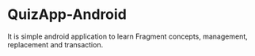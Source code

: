 # QuizApp-Android
It is simple android application to learn Fragment concepts, management, replacement and transaction.  
